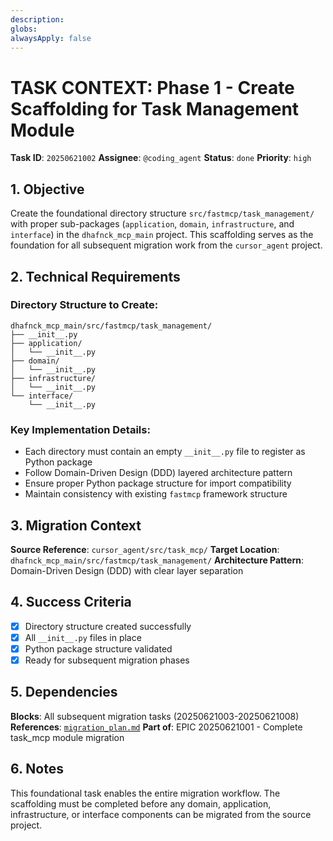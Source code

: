```yaml
---
description:
globs:
alwaysApply: false
---
```

# TASK CONTEXT: Phase 1 - Create Scaffolding for Task Management Module

**Task ID**: `20250621002`
**Assignee**: `@coding_agent`
**Status**: `done`
**Priority**: `high`

## 1. Objective

Create the foundational directory structure `src/fastmcp/task_management/` with proper sub-packages (`application`, `domain`, `infrastructure`, and `interface`) in the `dhafnck_mcp_main` project. This scaffolding serves as the foundation for all subsequent migration work from the `cursor_agent` project.

## 2. Technical Requirements

### Directory Structure to Create:
```
dhafnck_mcp_main/src/fastmcp/task_management/
├── __init__.py
├── application/
│   └── __init__.py
├── domain/
│   └── __init__.py
├── infrastructure/
│   └── __init__.py
└── interface/
    └── __init__.py
```

### Key Implementation Details:
- Each directory must contain an empty `__init__.py` file to register as Python package
- Follow Domain-Driven Design (DDD) layered architecture pattern
- Ensure proper Python package structure for import compatibility
- Maintain consistency with existing `fastmcp` framework structure

## 3. Migration Context

**Source Reference**: `cursor_agent/src/task_mcp/`
**Target Location**: `dhafnck_mcp_main/src/fastmcp/task_management/`
**Architecture Pattern**: Domain-Driven Design (DDD) with clear layer separation

## 4. Success Criteria

- [x] Directory structure created successfully
- [x] All `__init__.py` files in place
- [x] Python package structure validated
- [x] Ready for subsequent migration phases

## 5. Dependencies

**Blocks**: All subsequent migration tasks (20250621003-20250621008)
**References**: [`migration_plan.md`](mdc:../../migration_plan.md)
**Part of**: EPIC 20250621001 - Complete task_mcp module migration

## 6. Notes

This foundational task enables the entire migration workflow. The scaffolding must be completed before any domain, application, infrastructure, or interface components can be migrated from the source project.
